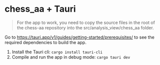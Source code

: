 # chess_aa + Tauri

> For the app to work, you need to copy the source files in the root of the chess-aa repository into the src/analysis_view/chess_aa folder.

Go to https://tauri.app/v1/guides/getting-started/prerequisites/ to see the required dependencies to build the app.

1. Install the Tauri cli: `cargo install tauri-cli`
2. Compile and run the app in debug mode: `cargo tauri dev`